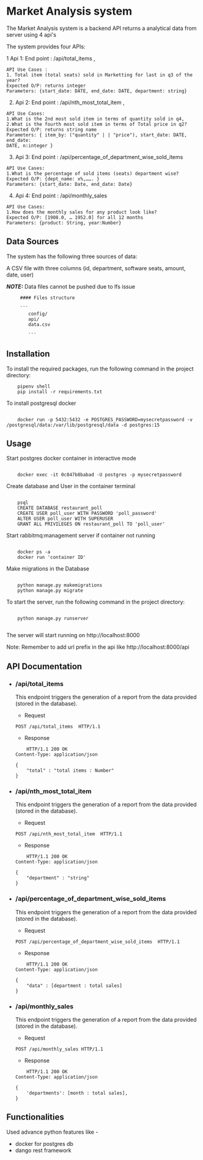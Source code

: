 # Market Analysis system

The Market Analysis system is a backend API returns a analytical data from server using 4 api's

The system provides four APIs:

1 Api 1:
End point : /api/total_items ,
```
API Use Cases :
1. Total item (total seats) sold in Marketting for last in q3 of the year?
Expected O/P: returns integer
Parameters: {start_date: DATE, end_date: DATE, department: string}
```
2. Api 2:
End point : /api/nth_most_total_item ,
```
API Use Cases:
1.What is the 2nd most sold item in terms of quantity sold in q4,
2.What is the fourth most sold item in terms of Total price in q2?
Expected O/P: returns string name
Parameters: { item_by: ("quantity" | | "price"), start_date: DATE, end_date:
DATE, n:integer }
```
3. Api 3:
End point : /api/percentage_of_department_wise_sold_items
```
API Use Cases:
1.What is the percentage of sold items (seats) department wise?
Expected O/P: {dept_name: x%,……. }
Parameters: {start_date: Date, end_date: Date}
```
4. Api 4:
End point : /api/monthly_sales
```
API Use Cases:
1.How does the monthly sales for any product look like?
Expected O/P: [1908.0, … 1952.0] for all 12 months
Parameters: {product: String, year:Number}
```

## Data Sources 

The system has the following three sources of data:

A CSV file with three columns (id, department, software seats, amount, date, user)
    
**_NOTE:_**  Data files cannot be pushed due to lfs issue 
     
         #### Files structure 
         
         ```
            config/
            api/
            data.csv
            
            ```

## Installation 

To install the required packages, run the following command in the project directory:
```
    pipenv shell
    pip install -r requirements.txt

```



To install postgresql docker

```

    docker run -p 5432:5432 -e POSTGRES_PASSWORD=mysecretpassword -v /postgresql/data:/var/lib/postgresql/data -d postgres:15

```

## Usage

Start postgres docker container in interactive mode

```

    docker exec -it 0c847b8babad -U postgres -p mysecretpassword

```

Create database and User in the container terminal
```

    psql
    CREATE DATABASE restaurant_poll
    CREATE USER poll_user WITH PASSWORD 'poll_password'
    ALTER USER poll_user WITH SUPERUSER
    GRANT ALL PRIVILEGES ON restaurant_poll TO 'poll_user'

```

Start rabbitmq:management server if container not running 

```

    docker ps -a
    docker run 'container ID'

```

Make migrations in the Database

```

    python manage.py makemigrations 
    python manage.py migrate

```

To start the server, run the following command in the project directory:
```

    python manage.py runserver
    
```

The server will start running on http://localhost:8000

Note: Remember to add url prefix in the api like http://localhost:8000/api

## API Documentation

- ### /api/total_items 

    This endpoint triggers the generation of a report from the data provided (stored in the database).

    * Request
    ```
    POST /api/total_items  HTTP/1.1

    ```
    * Response
    ```
        HTTP/1.1 200 OK
    Content-Type: application/json

    {
        "total" : "total items : Number"
    }

    ```
- ### /api/nth_most_total_item 

    This endpoint triggers the generation of a report from the data provided (stored in the database).

    * Request
    ```
    POST /api/nth_most_total_item  HTTP/1.1

    ```
    * Response
    ```
        HTTP/1.1 200 OK
    Content-Type: application/json

    {
        "department" : "string"
    }

    ```
- ### /api/percentage_of_department_wise_sold_items 

    This endpoint triggers the generation of a report from the data provided (stored in the database).

    * Request
    ```
    POST /api/percentage_of_department_wise_sold_items  HTTP/1.1

    ```
    * Response
    ```
        HTTP/1.1 200 OK
    Content-Type: application/json

    {
        "data" : [department : total sales]
    }

    ```
- ### /api/monthly_sales

    This endpoint triggers the generation of a report from the data provided (stored in the database).

    * Request
    ```
    POST /api/monthly_sales HTTP/1.1

    ```
    * Response
    ```
        HTTP/1.1 200 OK
    Content-Type: application/json

    {
        'departments': [month : total sales], 
    }

    ```
## Functionalities 

Used advance python features like -
 - docker for postgres db
 - dango rest framework

